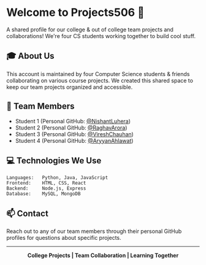# Welcome to Projects506 👋

A shared profile for our college & out of college team projects and collaborations! We're four CS students working together to build cool stuff.

## 🎓 About Us

This account is maintained by four Computer Science students & friends collaborating on various course projects. We created this shared space to keep our team projects organized and accessible.

## 👥 Team Members

- Student 1 (Personal GitHub: [@NishantLuhera](https://github.com/nishantkluhera))
- Student 2 (Personal GitHub: [@RaghavArora](https://github.com/RaghavArora14))
- Student 3 (Personal GitHub: [@VireshChauhan](https://github.com/Enity300))
- Student 4 (Personal GitHub: [@AryyanAhlawat](https://github.com/Cloudsnore))


## 💻 Technologies We Use

```
Languages:   Python, Java, JavaScript
Frontend:    HTML, CSS, React
Backend:     Node.js, Express
Database:    MySQL, MongoDB
```

## 📫 Contact

Reach out to any of our team members through their personal GitHub profiles for questions about specific projects.

---
<div align="center">

**College Projects | Team Collaboration | Learning Together**

</div>
